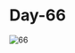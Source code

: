 # Day-66
![66](https://user-images.githubusercontent.com/79047644/203290625-45e8af9a-877b-4893-bd97-055de25d99ca.gif)
